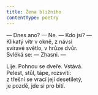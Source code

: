 ```yaml
---
title: Žena bližního
contentType: poetry
---
```


<section>

— Dnes ano? — Ne. — Kdo jsi? —  
Klikatý vítr v okně, z návsi  
svíravé světlo, v hrůze dvůr.  
Svléká se: — Zhasni. —

Lije. Pohnou se dveře. Vstává.  
Pelest, stůl, tápe, rozsvítí:  
z třešní se vrací její desetiletý,  
je pozdě, jde si pro bití.

</section>
